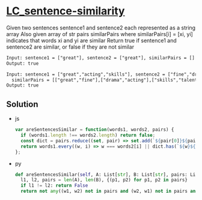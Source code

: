 # [LC_sentence-similarity](https://leetcode.com/problems/sentence-similarity)

Given two sentences sentence1 and sentence2 each represented as a string array
Also given array of str pairs similarPairs where similarPairs[i] = [xi, yi] indicates that words xi and yi are similar
Return true if sentence1 and sentence2 are similar, or false if they are not similar

```txt
Input: sentence1 = ["great"], sentence2 = ["great"], similarPairs = []
Output: true

Input: sentence1 = ["great","acting","skills"], sentence2 = ["fine","drama","talent"],
  similarPairs = [["great","fine"],["drama","acting"],["skills","talent"]]
Output: true
```

## Solution

* js

  ```js
  var areSentencesSimilar = function(words1, words2, pairs) {
    if (words1.length !== words2.length) return false;
    const dict = pairs.reduce((set, pair) => set.add(`${pair[0]}${pair[1]}`), new Set);
    return words1.every((w, i) => w === words2[i] || dict.has(`${w}${words2[i]}`) || dict.has(`${words2[i]}${w}`))
  };
  ```

* py

  ```py
  def areSentencesSimilar(self, A: List[str], B: List[str], pairs: List[List[str]]) -> bool:
    l1, l2, pairs = len(A), len(B), {(p1, p2) for p1, p2 in pairs}
    if l1 != l2: return False
    return not any((w1, w2) not in pairs and (w2, w1) not in pairs and w1 != w2 for w1, w2 in zip(A, B))
  ```
